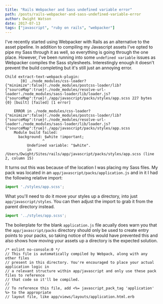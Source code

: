 ```yaml
---
title: "Rails Webpacker and Sass undefined variable error"
path: /posts/rails-webpacker-and-sass-undefined-variable-error
author: Dwight Watson
date: 2017-07-13
tags: ["javascript", "ruby on rails", "webpacker"]
---
```


I've recently started using Webpacker with Rails as an alternative to the asset pipeline. In addition to compiling my Javascript assets I've opted to pipe my Sass through it as well, so everything is going through the one place. However, I've been running into some `undefined variable` issues as Webpacker compiles the Sass stylesheets. Interestingly enough it doesn't prevent the build completing but it's still just an annoying error.

```
Child extract-text-webpack-plugin:
       [0] ./node_modules/css-loader?{"minimize":false}!./node_modules/postcss-loader/lib?{"sourceMap":true}!./node_modules/resolve-url-loader!./node_modules/sass-loader/lib/loader.js?{"sourceMap":true}!./app/javascript/packs/styles/app.scss 227 bytes {0} [built] [failed] [1 error]

    ERROR in ./node_modules/css-loader?{"minimize":false}!./node_modules/postcss-loader/lib?{"sourceMap":true}!./node_modules/resolve-url-loader!./node_modules/sass-loader/lib/loader.js?{"sourceMap":true}!./app/javascript/packs/styles/app.scss
    Module build failed:
      background: $white !important;
                 ^
          Undefined variable: "$white".
          in /Users/Dwight/Sites/rails/app/javascript/packs/styles/app.scss (line 2, column 15)
```

It turns out this was because of the location I was placing my Sass files. My pack was located in an `app/javascript/packs/application.js` and in it I had the following relative import:

```js
import './styles/app.scss';
```

What you'll need to do it move your styles up a directory, into just `app/javascript/styles`. You can then adjust the import to grab it from the parent directory instead.

```js
import '../styles/app.scss';
```

The boilerplate for the blank `application.js` file acually does warn you that the `app/javascript/packs` directory should only be used to create entry points to your packs, so taking notice of this would have prevented this and also shows how moving your assets up a directory is the expected solution.

```
/* eslint no-console:0 */
// This file is automatically compiled by Webpack, along with any other files
// present in this directory. You're encouraged to place your actual application logic in
// a relevant structure within app/javascript and only use these pack files to reference
// that code so it'll be compiled.
//
// To reference this file, add <%= javascript_pack_tag 'application' %> to the appropriate
// layout file, like app/views/layouts/application.html.erb
```

